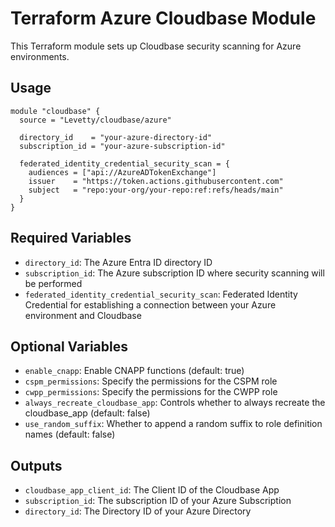 # Terraform Azure Cloudbase Module

This Terraform module sets up Cloudbase security scanning for Azure environments.

## Usage

```hcl
module "cloudbase" {
  source = "Levetty/cloudbase/azure"

  directory_id    = "your-azure-directory-id"
  subscription_id = "your-azure-subscription-id"

  federated_identity_credential_security_scan = {
    audiences = ["api://AzureADTokenExchange"]
    issuer    = "https://token.actions.githubusercontent.com"
    subject   = "repo:your-org/your-repo:ref:refs/heads/main"
  }
}
```

## Required Variables

- `directory_id`: The Azure Entra ID directory ID
- `subscription_id`: The Azure subscription ID where security scanning will be performed
- `federated_identity_credential_security_scan`: Federated Identity Credential for establishing a connection between your Azure environment and Cloudbase

## Optional Variables

- `enable_cnapp`: Enable CNAPP functions (default: true)
- `cspm_permissions`: Specify the permissions for the CSPM role
- `cwpp_permissions`: Specify the permissions for the CWPP role
- `always_recreate_cloudbase_app`: Controls whether to always recreate the cloudbase_app (default: false)
- `use_random_suffix`: Whether to append a random suffix to role definition names (default: false)

## Outputs

- `cloudbase_app_client_id`: The Client ID of the Cloudbase App
- `subscription_id`: The subscription ID of your Azure Subscription
- `directory_id`: The Directory ID of your Azure Directory
